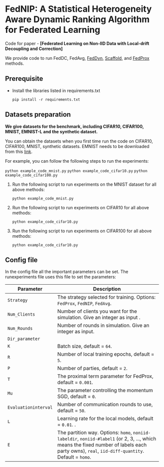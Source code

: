 # FedNIP: A Statistical Heterogeneity Aware Dynamic Ranking Algorithm for Federated Learning
Code for paper - **[Federated Learning on Non-IID Data with Local-drift Decoupling and Correction]**

We provide code to run FedDC, FedAvg, 
[FedDyn](https://openreview.net/pdf?id=B7v4QMR6Z9w), 
[Scaffold](https://openreview.net/pdf?id=B7v4QMR6Z9w), and [FedProx](https://arxiv.org/abs/1812.06127) methods.


## Prerequisite
* Install the libraries listed in requirements.txt
    ```
    pip install -r requirements.txt
    ```

## Datasets preparation
**We give datasets for the benchmark, including CIFAR10, CIFAR100, MNIST, EMNIST-L and the synthetic dataset.**




You can obtain the datasets when you first time run the code on CIFAR10, CIFAR100, MNIST, synthetic datasets.
EMNIST needs to be downloaded from this [link](https://www.nist.gov/itl/products-and-services/emnist-dataset).


For example, you can follow the following steps to run the experiments:

```python example_code_mnist.py```
```python example_code_cifar10.py```
```python example_code_cifar100.py```

1. Run the following script to run experiments on the MNIST dataset for all above methods:
    ```
    python example_code_mnist.py
    ```
2. Run the following script to run experiments on CIFAR10 for all above methods:
    ```
    python example_code_cifar10.py
    ```
3. Run the following script to run experiments on CIFAR100 for all above methods:
    ```
    python example_code_cifar10.py
    
## Config file
In the config file all the important parameters can be set. The runexperiments file uses this file to set the parameters:


| Parameter      | Description                                                                                    |
| --------------- | ---------------------------------------------------------------------------------------------- |
| `Strategy`         | The strategy selected for training. Options: `FedProx`, `FedNIP`, `FedAvg`.        |
| `Num_Clients`       | Number of clients you want for the simulation. Give an integer as input . |
| `Num_Rounds`           | Number of rounds in simulation. Give an integer as input. |
| `Dir_parameter`            |                                          |
| `K`    | Batch size, default = `64`.                                                                    |
| `R`        | Number of local training epochs, default = `5`.                                                |
| `P`     | Number of parties, default = `2`.                                                              |
| `T`            | The proximal term parameter for FedProx, default = `0.001`.                                    |
| `Mu`           | The parameter controlling the momentum SGD, default = `0`.                                    |
| `Evaluationinterval`    | Number of communication rounds to use, default = `50`.                                         |
| `L`    | Learning rate for the local models, default = `0.01`. .                                         |
| `E`     | The partition way. Options: `homo`, `noniid-labeldir`, `noniid-#label1` (or 2, 3, ..., which means the fixed number of labels each party owns), `real`, `iid-diff-quantity`. Default = `homo`. |

